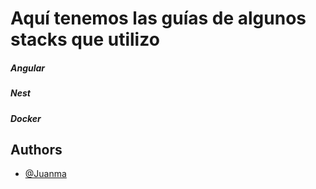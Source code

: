 # Aquí tenemos las guías de algunos stacks que utilizo

##### Angular
##### Nest
##### Docker

## Authors

- [@Juanma](https://github.com/jmmolins87?tab=repositories)
